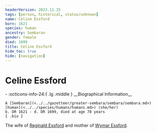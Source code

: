 ```yaml
---
headerVersion: 2023.11.25
tags: [person, historical, status/unknown]
name: Celine Essford
born: 1621
species: human
ancestry: Sembaran
gender: female
died: 1699
title: Celine Essford
hide_toc: true
hide: [navigation]
---
```

# Celine Essford
<div class="grid cards ext-narrow-margin ext-one-column" markdown>
- :octicons-info-24:{ .lg .middle } __Biographical Information__

    A [Sembaran](<../../gazetteer/greater-sembara/sembara/sembara.md>) [human](<../../species/humans/humans.md>) (she/her)  
    b. DR 1621 - d. DR 1699, died at age 78 years  
    { .bio }

</div>


The wife of [Reginald Essford](<./reginald-essford.md>) and mother of [Wymar Essford](<../sembarans/wymar-essford.md>).